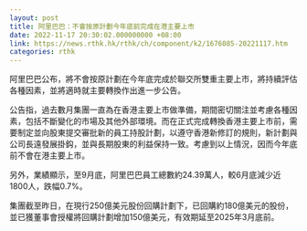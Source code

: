 ```yaml
---
layout: post
title: 阿里巴巴：不會按原計劃今年底前完成在港主要上市
date: 2022-11-17 20:30:02.000000000 +08:00
link: https://news.rthk.hk/rthk/ch/component/k2/1676085-20221117.htm
categories: rthk
---
```


阿里巴巴公布，將不會按原計劃在今年底完成於聯交所雙重主要上市，將持續評估各種因素，並將適時就主要轉換作出進一步公告。

公告指，過去數月集團一直為在香港主要上市做準備，期間密切關注並考慮各種因素，包括不斷變化的市場及其他外部環境。而在正式完成轉換香港主要上市前，需要制定並向股東提交審批新的員工持股計劃，以遵守香港新修訂的規則，新計劃與公司長遠發展掛鈎，並與長期股東的利益保持一致。考慮到以上情況，因而今年底前不會在港主要上市。

另外，業績顯示，至9月底，阿里巴巴員工總數約24.39萬人，較6月底減少近1800人，跌幅0.7%。

集團截至昨日，在現行250億美元股份回購計劃下，已回購約180億美元的股份，並已獲董事會授權將回購計劃增加150億美元，有效期延至2025年3月底前。
